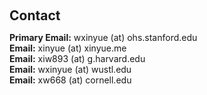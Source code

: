 <h1 id="contact"></h1>

<h2 style="margin: 60px 0px 10px;">Contact</h2>

<p>
<strong>Primary Email:</strong> <email>wxinyue (at) ohs.stanford.edu</email>
<br />
<strong>Email:</strong> <email>xinyue (at) xinyue.me</email>
<br />
<strong>Email:</strong> <email>xiw893 (at) g.harvard.edu</email>
<br />
<strong>Email:</strong> <email>wxinyue (at) wustl.edu</email>
<br />
<strong>Email:</strong> <email>xw668 (at) cornell.edu</email>
